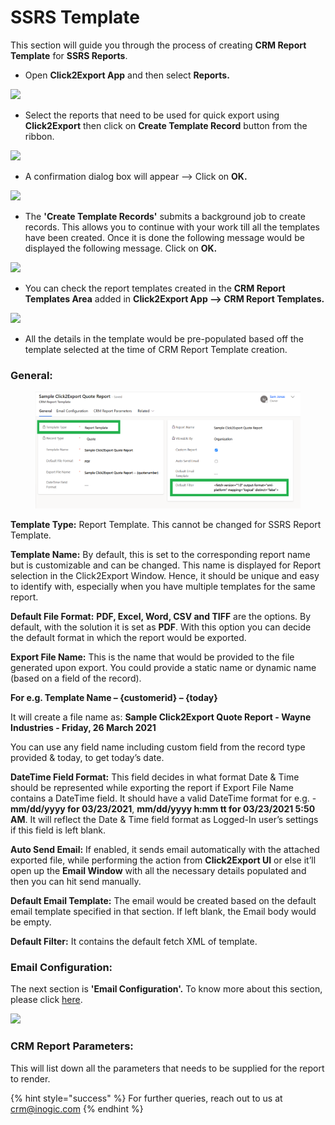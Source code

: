 # SSRS Template

This section will guide you through the process of creating **CRM Report Template** for **SSRS Reports**.

* Open **Click2Export App** and then select **Reports.**

![](../../../.gitbook/assets/SSRS\_1.png)

* Select the reports that need to be used for quick export using **Click2Export** then click on **Create Template Record** button from the ribbon.

![](../../../.gitbook/assets/SSRS\_2.png)

* A confirmation dialog box will appear --> Click on **OK.**

![](../../../.gitbook/assets/SSRS\_3.png)

* The **'Create Template Records'** submits a background job to create records. This allows you to continue with your work till all the templates have been created. Once it is done the following message would be displayed the following message. Click on **OK.**

![](../../../.gitbook/assets/SSRS\_4.png)

* You can check the report templates created in the **CRM Report Templates Area** added in **Click2Export App --> CRM Report Templates.**

![](../../../.gitbook/assets/SSRS\_5.png)

* All the details in the template would be pre-populated based off the template selected at the time of CRM Report Template creation.

### General:

<figure><img src="../../../.gitbook/assets/29.1 (1).png" alt=""><figcaption></figcaption></figure>

**Template Type:** Report Template. This cannot be changed for SSRS Report Template.

**Template Name:** By default, this is set to the corresponding report name but is customizable and can be changed. This name is displayed for Report selection in the Click2Export Window. Hence, it should be unique and easy to identify with, especially when you have multiple templates for the same report.

**Default File Format:** **PDF, Excel, Word, CSV and TIFF** are the options. By default, with the solution it is set as **PDF**. With this option you can decide the default format in which the report would be exported.

**Export File Name:** This is the name that would be provided to the file generated upon export. You could provide a static name or dynamic name (based on a field of the record).

**For e.g. Template Name – {customerid} – {today}**

It will create a file name as: **Sample Click2Export Quote Report - Wayne Industries - Friday, 26 March 2021**

You can use any field name including custom field from the record type provided & today, to get today’s date.

**DateTime Field Format:** This field decides in what format Date & Time should be represented while exporting the report if Export File Name contains a DateTime field. It should have a valid DateTime format for e.g. - **mm/dd/yyyy for 03/23/2021**, **mm/dd/yyyy h:mm tt for 03/23/2021 5:50 AM**. It will reflect the Date & Time field format as Logged-In user’s settings if this field is left blank.

**Auto Send Email:** If enabled, it sends email automatically with the attached exported file, while performing the action from **Click2Export UI** or else it’ll open up the **Email Window** with all the necessary details populated and then you can hit send manually.

**Default Email Template:** The email would be created based on the default email template specified in that section. If left blank, the Email body would be empty.

**Default Filter:** It contains the default fetch XML of template.

### Email Configuration:

The next section is **'Email Configuration'.** To know more about this section, please click [here](https://docs.inogic.com/click2export/configuration/email-configuration).&#x20;

![](<../../../.gitbook/assets/Advance Email Config\_Report.png>)

### CRM Report Parameters:

This will list down all the parameters that needs to be supplied for the report to render.

{% hint style="success" %}
For further queries, reach out to us at [crm@inogic.com](mailto:crm@inogic.com)
{% endhint %}
